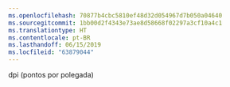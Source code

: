 ```yaml
---
ms.openlocfilehash: 70877b4cbc5810ef48d32d054967d7b050a04640
ms.sourcegitcommit: 1bb00d2f4343e73ae8d58668f02297a3cf10a4c1
ms.translationtype: HT
ms.contentlocale: pt-BR
ms.lasthandoff: 06/15/2019
ms.locfileid: "63879044"
---
```

dpi (pontos por polegada)